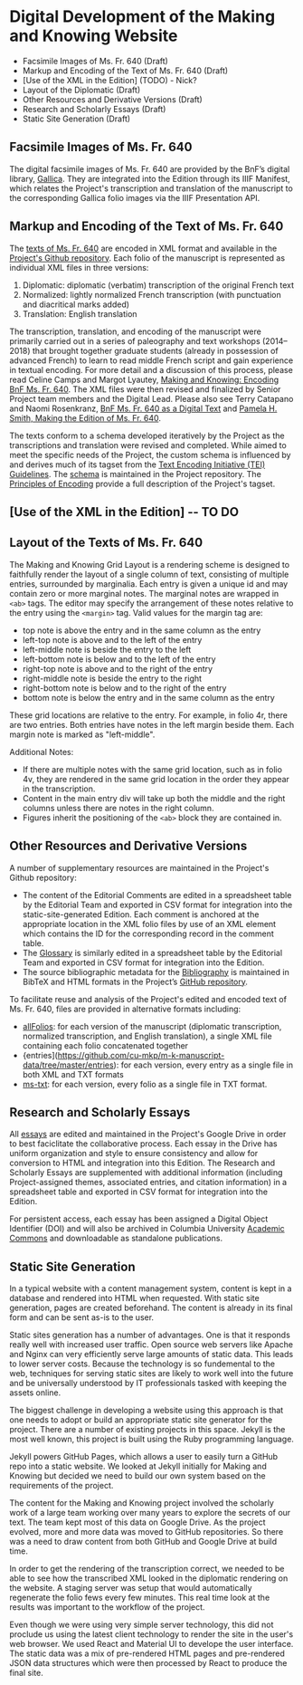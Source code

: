 Digital Development of the Making and Knowing Website
======

* Facsimile Images of Ms. Fr. 640 (Draft)
* Markup and Encoding of the Text of Ms. Fr. 640 (Draft)
* \[Use of the XML in the Edition\] (TODO) - Nick?
* Layout of the Diplomatic (Draft)
* Other Resources and Derivative Versions (Draft)
* Research and Scholarly Essays (Draft)
* Static Site Generation (Draft)

Facsimile Images of Ms. Fr. 640
---

The digital facsimile images of Ms. Fr. 640 are provided by the BnF’s digital library, [Gallica](https://gallica.bnf.fr/ark:/12148/btv1b10500001g). They are integrated into the Edition through its IIIF Manifest, which relates the Project's transcription and translation of the manuscript to the corresponding Gallica folio images via the IIIF Presentation API.

Markup and Encoding of the Text of Ms. Fr. 640
---

The [texts of Ms. Fr. 640](/#folios) are encoded in XML format and available in the [Project's Github repository](https://github.com/cu-mkp/m-k-manuscript-data). Each folio of the manuscript is represented as individual XML files in three versions: 
1. Diplomatic: diplomatic (verbatim) transcription of the original French text
2. Normalized: lightly normalized French transcription (with punctuation and diacritical marks added)
3. Translation: English translation

The transcription, translation, and encoding of the manuscript were primarily carried out in a series of paleography and text workshops (2014–2018) that brought together graduate students (already in possession of advanced French) to learn to read middle French script and gain experience in textual encoding. For more detail and a discussion of this process, please read Celine Camps and Margot Lyautey, [Ma<r>king and Knowing: Encoding BnF Ms. Fr. 640](/#essays/ann_335_ie_19). The XML files were then revised and finalized by Senior Project team members and the Digital Lead. Please also see Terry Catapano and Naomi Rosenkranz, [BnF Ms. Fr. 640 as a Digital Text](/#essays/ann_310_ie_19) and [Pamela H. Smith, Making the Edition of Ms. Fr. 640](/#essays/ann_329_ie_19).

The texts conform to a schema developed iteratively by the Project as the transcriptions and translation were revised and completed. While aimed to meet the specific needs of the Project, the custom schema is influenced by and derives much of its tagset from the [Text Encoding Initiative (TEI) Guidelines](https://tei-c.org/guidelines/P5/). The [schema](https://github.com/cu-mkp/m-k-manuscript-data/blob/master/schema/ms-transcription.rng) is maintained in the Project repository. The [Principles of Encoding](/#content/resources/principles-encoding) provide a full description of the Project's tagset.

\[Use of the XML in the Edition\] -- TO DO
---

Layout of the Texts of Ms. Fr. 640
----

The Making and Knowing Grid Layout is a rendering scheme is designed to faithfully render the layout of a single column of text, consisting of multiple entries, surrounded by marginalia. Each entry is given a unique id and may contain zero or more marginal notes. The marginal notes are wrapped in `<ab>` tags. The editor may specify the arrangement of these notes relative to the entry using the `<margin>` tag. Valid values for the margin tag are:

* top  note is above the entry and in the same column as the entry
* left-top note is above and to the left of the entry
* left-middle note is beside the entry to the left
* left-bottom note is below and to the left of the entry
* right-top note is above and to the right of the entry
* right-middle note is beside the entry to the right
* right-bottom note is below and to the right of the entry
* bottom note is below the entry and in the same column as the entry

These grid locations are relative to the entry. For example, in folio 4r, there are two entries. Both entries have notes in the left margin beside them. Each margin note is marked as "left-middle".

Additional Notes:

* If there are multiple notes with the same grid location, such as in folio 4v, they are rendered in the same grid location in the order they appear in the transcription.
* Content in the main entry div will take up both the middle and the right columns unless there are notes in the right column.
* Figures inherit the positioning of the `<ab>` block they are contained in.

Other Resources and Derivative Versions
---

A number of supplementary resources are maintained in the Project's Github repository:
- The content of the Editorial Comments are edited in a spreadsheet table by the Editorial Team and exported in CSV format for integration into the static-site-generated Edition. Each comment is anchored at the appropriate location in the XML folio files by use of an XML element which contains the ID for the corresponding record in the comment table.
- The [Glossary](/#folios/1r/f/1r/glossary) is similarly edited in a spreadsheet table by the Editorial Team and exported in CSV format for integration into the Edition.
- The source bibliographic metadata for the [Bibliography](/#content/resources/bibliography) is maintained in BibTeX and HTML formats in the Project’s [GitHub repository](https://github.com/cu-mkp/m-k-manuscript-data/tree/master/bibliographies).

To facilitate reuse and analysis of the Project's edited and encoded text of Ms. Fr. 640, files are provided in alternative formats including:
- [allFolios](https://github.com/cu-mkp/m-k-manuscript-data/tree/master/allFolios): for each version of the manuscript (diplomatic transcription, normalized transcription, and English translation), a single XML file containing each folio concatenated together
- {entries](https://github.com/cu-mkp/m-k-manuscript-data/tree/master/entries): for each version, every entry as a single file in both XML and TXT formats
- [ms-txt](https://github.com/cu-mkp/m-k-manuscript-data/tree/master/ms-txt): for each version, every folio as a single file in TXT format. 

Research and Scholarly Essays
---

All [essays](/#essays) are edited and maintained in the Project's Google Drive in order to best faciclitate the collaborative process. Each essay in the Drive has uniform organization and style to ensure consistency and allow for conversion to HTML and integration into this Edition. The Research and Scholarly Essays are supplemented with additional information (including Project-assigned themes, associated entries, and citation information) in a spreadsheet table and exported in CSV format for integration into the Edition.

For persistent access, each essay has been assigned a Digital Object Identifier (DOI) and will also be archived in Columbia University [Academic Commons](https://academiccommons.columbia.edu/) and downloadable as standalone publications.

Static Site Generation
------

In a typical website with a content management system, content is kept in a database and rendered into HTML when requested. With static site generation, pages are created beforehand. The content is already in its final form and can be sent as-is to the user.

Static sites generation has a number of advantages. One is that it responds really well with increased user traffic. Open source web servers like Apache and Nginx can very efficiently serve large amounts of static data. This leads to lower server costs. Because the technology is so fundemental to the web, techniques for serving static sites are likely to work well into the future and be universally understood by IT professionals tasked with keeping the assets online.

The biggest challenge in developing a website using this approach is that one needs to adopt or build an appropriate static site generator for the project. There are a number of existing projects in this space. Jekyll is the most well known, this project is built using the Ruby programming language.

Jekyll powers GitHub Pages, which allows a user to easily turn a GitHub repo into a static website. We looked at Jekyll initially for Making and Knowing but decided we need to build our own system based on the requirements of the project.

The content for the Making and Knowing project involved the scholarly work of a large team working over many years to explore the secrets of our text. The team kept most of this data on Google Drive. As the project evolved, more and more data was moved to GitHub repositories. So there was a need to draw content from both GitHub and Google Drive at build time.

In order to get the rendering of the transcription correct, we needed to be able to see how the transcribed XML looked in the diplomatic rendering on the website. A staging server was setup that would automatically regenerate the folio fews every few minutes. This real time look at the results was important to the workflow of the project.

Even though we were using very simple server technology, this did not proclude us using the latest client technology to render the site in the user's web browser. We used React and Material UI to develope the user interface. The static data was a mix of pre-rendered HTML pages and pre-rendered JSON data structures which were then processed by React to produce the final site.
